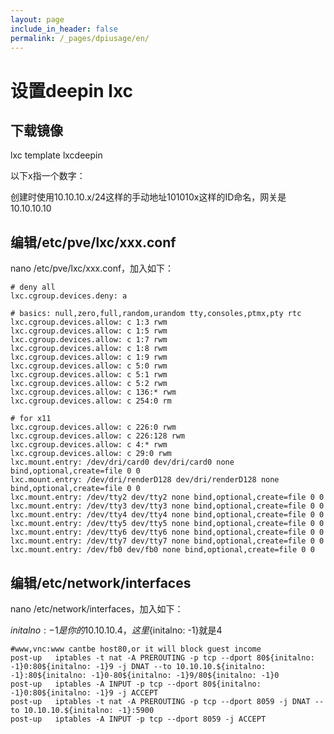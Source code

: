 ```yaml
---
layout: page
include_in_header: false
permalink: /_pages/dpiusage/en/
---
```



设置deepin lxc
=============

下载镜像
------

lxc template lxcdeepin

以下x指一个数字：

创建时使用10.10.10.x/24这样的手动地址101010x这样的ID命名，网关是10.10.10.10

编辑/etc/pve/lxc/xxx.conf
------

nano /etc/pve/lxc/xxx.conf，加入如下：


```
# deny all
lxc.cgroup.devices.deny: a

# basics: null,zero,full,random,urandom tty,consoles,ptmx,pty rtc
lxc.cgroup.devices.allow: c 1:3 rwm
lxc.cgroup.devices.allow: c 1:5 rwm
lxc.cgroup.devices.allow: c 1:7 rwm
lxc.cgroup.devices.allow: c 1:8 rwm
lxc.cgroup.devices.allow: c 1:9 rwm
lxc.cgroup.devices.allow: c 5:0 rwm
lxc.cgroup.devices.allow: c 5:1 rwm
lxc.cgroup.devices.allow: c 5:2 rwm
lxc.cgroup.devices.allow: c 136:* rwm
lxc.cgroup.devices.allow: c 254:0 rm

# for x11
lxc.cgroup.devices.allow: c 226:0 rwm
lxc.cgroup.devices.allow: c 226:128 rwm
lxc.cgroup.devices.allow: c 4:* rwm
lxc.cgroup.devices.allow: c 29:0 rwm
lxc.mount.entry: /dev/dri/card0 dev/dri/card0 none bind,optional,create=file 0 0
lxc.mount.entry: /dev/dri/renderD128 dev/dri/renderD128 none bind,optional,create=file 0 0
lxc.mount.entry: /dev/tty2 dev/tty2 none bind,optional,create=file 0 0
lxc.mount.entry: /dev/tty3 dev/tty3 none bind,optional,create=file 0 0
lxc.mount.entry: /dev/tty4 dev/tty4 none bind,optional,create=file 0 0
lxc.mount.entry: /dev/tty5 dev/tty5 none bind,optional,create=file 0 0
lxc.mount.entry: /dev/tty6 dev/tty6 none bind,optional,create=file 0 0
lxc.mount.entry: /dev/tty7 dev/tty7 none bind,optional,create=file 0 0
lxc.mount.entry: /dev/fb0 dev/fb0 none bind,optional,create=file 0 0
```

编辑/etc/network/interfaces
------

nano /etc/network/interfaces，加入如下：

${initalno: -1}是你的10.10.10.4，这里${initalno: -1}就是4

```
#www,vnc:www cantbe host80,or it will block guest income
post-up   iptables -t nat -A PREROUTING -p tcp --dport 80${initalno: -1}0:80${initalno: -1}9 -j DNAT --to 10.10.10.${initalno: -1}:80${initalno: -1}0-80${initalno: -1}9/80${initalno: -1}0
post-up   iptables -A INPUT -p tcp --dport 80${initalno: -1}0:80${initalno: -1}9 -j ACCEPT
post-up   iptables -t nat -A PREROUTING -p tcp --dport 8059 -j DNAT --to 10.10.10.${initalno: -1}:5900
post-up   iptables -A INPUT -p tcp --dport 8059 -j ACCEPT
```

